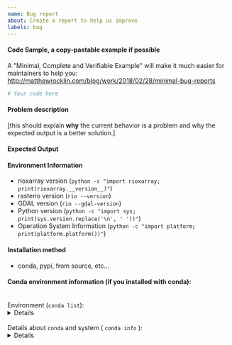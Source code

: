 ```yaml
---
name: Bug report
about: Create a report to help us improve
labels: bug
---
```


<!-- Please search existing issues to avoid creating duplicates. -->


#### Code Sample, a copy-pastable example if possible

A "Minimal, Complete and Verifiable Example" will make it much easier for maintainers to help you:
http://matthewrocklin.com/blog/work/2018/02/28/minimal-bug-reports

```python
# Your code here
```
#### Problem description

[this should explain **why** the current behavior is a problem and why the expected output is a better solution.]

#### Expected Output


#### Environment Information
 - rioxarray version (`python -c "import rioxarray; print(rioxarray.__version__)"`)
 - rasterio version (`rio --version`)
 - GDAL version (`rio --gdal-version`)
 - Python version (`python -c "import sys; print(sys.version.replace('\n', ' '))"`)
 - Operation System Information (`python -c "import platform; print(platform.platform())"`)


#### Installation method
 - conda, pypi, from source, etc...

#### Conda environment information (if you installed with conda):

<br/>
Environment (<code>conda list</code>):
<details>

```
$ conda list | grep -E "rasterio|xarray|gdal"

```
</details>

<br/>
Details about  <code>conda</code> and system ( <code>conda info</code> ):
<details>

```
$ conda info

```
</details>
